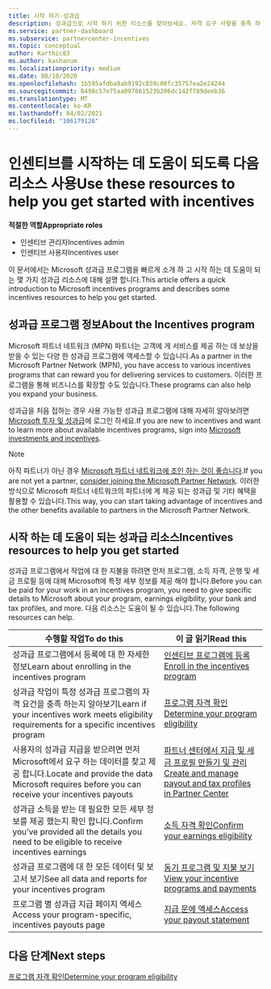 ```yaml
---
title: 시작 하기-성과급
description: 성과급으로 시작 하기 위한 리소스를 찾아보세요. 자격 요구 사항을 충족 하 고 은행, 세금 및 지급 세부 정보를 제출 하는 것을 확인 하는 단계가 포함 됩니다.
ms.service: partner-dashboard
ms.subservice: partnercenter-incentives
ms.topic: conceptual
author: Karthic83
ms.author: kashanum
ms.localizationpriority: medium
ms.date: 08/10/2020
ms.openlocfilehash: 1b595afdba9ab9192c859c00fc35757ea2e24244
ms.sourcegitcommit: 6498c57e75aa097861523b206dc142f789deeb36
ms.translationtype: MT
ms.contentlocale: ko-KR
ms.lasthandoff: 04/02/2021
ms.locfileid: "106179126"
---
```

# <a name="use-these-resources-to-help-you-get-started-with-incentives"></a><span data-ttu-id="364e0-104">인센티브를 시작하는 데 도움이 되도록 다음 리소스 사용</span><span class="sxs-lookup"><span data-stu-id="364e0-104">Use these resources to help you get started with incentives</span></span>

<span data-ttu-id="364e0-105">**적절한 역할**</span><span class="sxs-lookup"><span data-stu-id="364e0-105">**Appropriate roles**</span></span>

- <span data-ttu-id="364e0-106">인센티브 관리자</span><span class="sxs-lookup"><span data-stu-id="364e0-106">Incentives admin</span></span>
- <span data-ttu-id="364e0-107">인센티브 사용자</span><span class="sxs-lookup"><span data-stu-id="364e0-107">Incentives user</span></span>

<span data-ttu-id="364e0-108">이 문서에서는 Microsoft 성과급 프로그램을 빠르게 소개 하 고 시작 하는 데 도움이 되는 몇 가지 성과급 리소스에 대해 설명 합니다.</span><span class="sxs-lookup"><span data-stu-id="364e0-108">This article offers a quick introduction to Microsoft incentives programs and describes some incentives resources to help you get started.</span></span>

## <a name="about-the-incentives-program"></a><span data-ttu-id="364e0-109">성과급 프로그램 정보</span><span class="sxs-lookup"><span data-stu-id="364e0-109">About the Incentives program</span></span>

<span data-ttu-id="364e0-110">Microsoft 파트너 네트워크 (MPN) 파트너는 고객에 게 서비스를 제공 하는 데 보상을 받을 수 있는 다양 한 성과급 프로그램에 액세스할 수 있습니다.</span><span class="sxs-lookup"><span data-stu-id="364e0-110">As a partner in the Microsoft Partner Network (MPN), you have access to various incentives programs that can reward you for delivering services to customers.</span></span> <span data-ttu-id="364e0-111">이러한 프로그램을 통해 비즈니스를 확장할 수도 있습니다.</span><span class="sxs-lookup"><span data-stu-id="364e0-111">These programs can also help you expand your business.</span></span>

<span data-ttu-id="364e0-112">성과급을 처음 접하는 경우 사용 가능한 성과급 프로그램에 대해 자세히 알아보려면 [Microsoft 투자 및 성과급](https://partner.microsoft.com/membership/partner-incentives)에 로그인 하세요.</span><span class="sxs-lookup"><span data-stu-id="364e0-112">If you are new to incentives and want to learn more about available incentives programs, sign into [Microsoft investments and incentives](https://partner.microsoft.com/membership/partner-incentives).</span></span>

> [!NOTE]
> <span data-ttu-id="364e0-113">아직 파트너가 아닌 경우 [Microsoft 파트너 네트워크에 조인 하는 것이 좋습니다](https://partner.microsoft.com/membership).</span><span class="sxs-lookup"><span data-stu-id="364e0-113">If you are not yet a partner, [consider joining the Microsoft Partner Network](https://partner.microsoft.com/membership).</span></span> <span data-ttu-id="364e0-114">이러한 방식으로 Microsoft 파트너 네트워크의 파트너에 게 제공 되는 성과급 및 기타 혜택을 활용할 수 있습니다.</span><span class="sxs-lookup"><span data-stu-id="364e0-114">This way, you can start taking advantage of incentives and the other benefits available to partners in the Microsoft Partner Network.</span></span>  

## <a name="incentives-resources-to-help-you-get-started"></a><span data-ttu-id="364e0-115">시작 하는 데 도움이 되는 성과급 리소스</span><span class="sxs-lookup"><span data-stu-id="364e0-115">Incentives resources to help you get started</span></span>

<span data-ttu-id="364e0-116">성과급 프로그램에서 작업에 대 한 지불을 하려면 먼저 프로그램, 소득 자격, 은행 및 세금 프로필 등에 대해 Microsoft에 특정 세부 정보를 제공 해야 합니다.</span><span class="sxs-lookup"><span data-stu-id="364e0-116">Before you can be paid for your work in an incentives program, you need to give specific details to Microsoft about your program, earnings eligibility, your bank and tax profiles, and more.</span></span> <span data-ttu-id="364e0-117">다음 리소스는 도움이 될 수 있습니다.</span><span class="sxs-lookup"><span data-stu-id="364e0-117">The following resources can help.</span></span>

|  <span data-ttu-id="364e0-118">**수행할 작업**</span><span class="sxs-lookup"><span data-stu-id="364e0-118">**To do this**</span></span>  |  <span data-ttu-id="364e0-119">**이 글 읽기**</span><span class="sxs-lookup"><span data-stu-id="364e0-119">**Read this**</span></span>  |
|--------------|-----------|
| <span data-ttu-id="364e0-120">성과급 프로그램에서 등록에 대 한 자세한 정보</span><span class="sxs-lookup"><span data-stu-id="364e0-120">Learn about enrolling in the incentives program</span></span> | [<span data-ttu-id="364e0-121">인센티브 프로그램에 등록</span><span class="sxs-lookup"><span data-stu-id="364e0-121">Enroll in the incentives program</span></span>](incentives-enroll.md)  |
| <span data-ttu-id="364e0-122">성과급 작업이 특정 성과급 프로그램의 자격 요건을 충족 하는지 알아보기</span><span class="sxs-lookup"><span data-stu-id="364e0-122">Learn if your incentives work meets eligibility requirements for a specific incentives program</span></span> | [<span data-ttu-id="364e0-123">프로그램 자격 확인</span><span class="sxs-lookup"><span data-stu-id="364e0-123">Determine your program eligibility</span></span>](incentives-determined-your-program-eligibility.md)  |
| <span data-ttu-id="364e0-124">사용자의 성과급 지급을 받으려면 먼저 Microsoft에서 요구 하는 데이터를 찾고 제공 합니다.</span><span class="sxs-lookup"><span data-stu-id="364e0-124">Locate and provide the data Microsoft requires before you can receive your incentives payouts</span></span> | [<span data-ttu-id="364e0-125">파트너 센터에서 지급 및 세금 프로필 만들기 및 관리</span><span class="sxs-lookup"><span data-stu-id="364e0-125">Create and manage payout and tax profiles in Partner Center</span></span>](incentives-create-and-manage-your-payout-and-tax-profiles.md)  |
| <span data-ttu-id="364e0-126">성과급 소득을 받는 데 필요한 모든 세부 정보를 제공 했는지 확인 합니다.</span><span class="sxs-lookup"><span data-stu-id="364e0-126">Confirm you’ve provided all the details you need to be eligible to receive incentives earnings</span></span> | [<span data-ttu-id="364e0-127">소득 자격 확인</span><span class="sxs-lookup"><span data-stu-id="364e0-127">Confirm your earnings eligibility</span></span>](incentives-confirm-your-earnings-eligibility.md)  |
| <span data-ttu-id="364e0-128">성과급 프로그램에 대 한 모든 데이터 및 보고서 보기</span><span class="sxs-lookup"><span data-stu-id="364e0-128">See all data and reports for your incentives program</span></span> | [<span data-ttu-id="364e0-129">동기 프로그램 및 지불 보기</span><span class="sxs-lookup"><span data-stu-id="364e0-129">View your incentive programs and payments</span></span>](understand-incentive-payouts.md)  |
| <span data-ttu-id="364e0-130">프로그램 별 성과급 지급 페이지 액세스</span><span class="sxs-lookup"><span data-stu-id="364e0-130">Access your program-specific, incentives payouts page</span></span> | [<span data-ttu-id="364e0-131">지급 문에 액세스</span><span class="sxs-lookup"><span data-stu-id="364e0-131">Access your payout statement</span></span>](payout-statement.md)  |

## <a name="next-steps"></a><span data-ttu-id="364e0-132">다음 단계</span><span class="sxs-lookup"><span data-stu-id="364e0-132">Next steps</span></span>

[<span data-ttu-id="364e0-133">프로그램 자격 확인</span><span class="sxs-lookup"><span data-stu-id="364e0-133">Determine your program eligibility</span></span>](incentives-determined-your-program-eligibility.md)